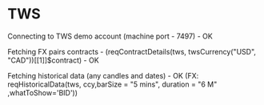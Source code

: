 # TWS


Connecting to TWS demo account (machine port - 7497) - OK

Fetching FX pairs contracts - (reqContractDetails(tws, twsCurrency("USD", "CAD"))[[1]]$contract) - OK

Fetching historical data (any candles and dates) - OK (FX: reqHistoricalData(tws, ccy,barSize = "5 mins", duration = "6 M" ,whatToShow='BID'))    


